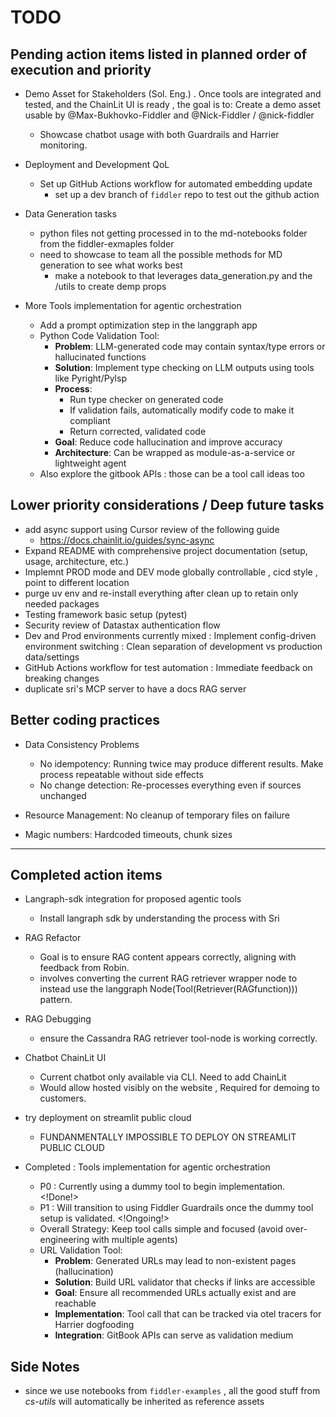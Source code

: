 # TODO

## Pending action items listed in planned order of execution and priority

- Demo Asset for Stakeholders (Sol. Eng.) .
  Once tools are integrated and tested, and the ChainLit UI is ready , the goal is to:
  Create a demo asset usable by @Max-Bukhovko-Fiddler and @Nick-Fiddler / @nick-fiddler
  - Showcase chatbot usage with both Guardrails and Harrier monitoring.

- Deployment and Development QoL
  - Set up GitHub Actions workflow for automated embedding update
    - set up a dev branch of `fiddler` repo to test out the github action

- Data Generation tasks
  - python files not getting processed in to the md-notebooks folder from the fiddler-exmaples folder
  - need to showcase to team all the possible methods for MD generation to see what works best
    - make a notebook to that leverages data_generation.py and the /utils to create demp props

- More Tools implementation for agentic orchestration
  - Add a prompt optimization step in the langgraph app
  - Python Code Validation Tool:
    - **Problem**: LLM-generated code may contain syntax/type errors or hallucinated functions
    - **Solution**: Implement type checking on LLM outputs using tools like Pyright/Pylsp
    - **Process**:
      - Run type checker on generated code
      - If validation fails, automatically modify code to make it compliant
      - Return corrected, validated code
    - **Goal**: Reduce code hallucination and improve accuracy
    - **Architecture**: Can be wrapped as module-as-a-service or lightweight agent
  - Also explore the gitbook APIs : those can be a tool call ideas too

## Lower priority considerations / Deep future tasks

- add async support using Cursor review of the following guide
  - https://docs.chainlit.io/guides/sync-async
- Expand README with comprehensive project documentation (setup, usage, architecture, etc.)
- Implemnt PROD mode and DEV mode globally controllable , cicd style , point to different location
- purge uv env and re-install everything after clean up to retain only needed packages
- Testing framework basic setup (pytest)
- Security review of Datastax authentication flow
- Dev and Prod environments currently mixed : Implement config-driven environment switching : Clean separation of development vs production data/settings
- GitHub Actions workflow for test automation : Immediate feedback on breaking changes
- duplicate sri's MCP server to have a docs RAG server

## Better coding practices

- Data Consistency Problems
  - No idempotency: Running twice may produce different results. Make process repeatable without side effects
  - No change detection: Re-processes everything even if sources unchanged

- Resource Management:  No cleanup of temporary files on failure
- Magic numbers: Hardcoded timeouts, chunk sizes

---

## Completed action items

- Langraph-sdk integration for proposed agentic tools
  - Install langraph sdk by understanding the process with Sri

- RAG Refactor
  - Goal is to ensure RAG content appears correctly, aligning with feedback from Robin.
  - involves converting the current RAG retriever wrapper node to instead use the langgraph Node(Tool(Retriever(RAGfunction))) pattern.

- RAG Debugging
  - ensure the Cassandra RAG retriever tool-node is working correctly.

- Chatbot ChainLit UI
  - Current chatbot only available via CLI. Need to add ChainLit
  - Would allow hosted visibly on the website , Required for demoing to customers.

- try deployment on streamlit public cloud
  - FUNDANMENTALLY IMPOSSIBLE TO DEPLOY ON STREAMLIT PUBLIC CLOUD

- Completed : Tools implementation for agentic orchestration
  - P0 : Currently using a dummy tool to begin implementation. <!Done!>
  - P1 : Will transition to using Fiddler Guardrails once the dummy tool setup is validated. <!Ongoing!>
  - Overall Strategy: Keep tool calls simple and focused (avoid over-engineering with multiple agents)
  - URL Validation Tool:
    - **Problem**: Generated URLs may lead to non-existent pages (hallucination)
    - **Solution**: Build URL validator that checks if links are accessible
    - **Goal**: Ensure all recommended URLs actually exist and are reachable
    - **Implementation**: Tool call that can be tracked via otel tracers for Harrier dogfooding
    - **Integration**: GitBook APIs can serve as validation medium

## Side Notes

- since we use notebooks from `fiddler-examples` , all the good stuff from *cs-utils* will automatically be inherited as reference assets
